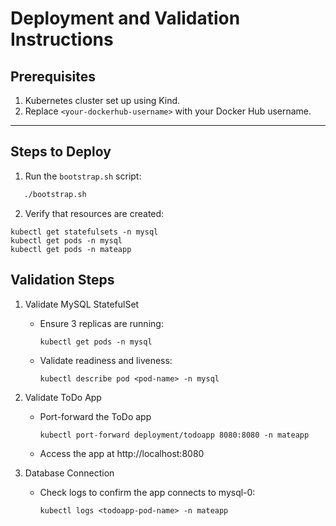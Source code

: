 # Deployment and Validation Instructions

## Prerequisites
1. Kubernetes cluster set up using Kind.
2. Replace `<your-dockerhub-username>` with your Docker Hub username.

---

## Steps to Deploy

1. Run the `bootstrap.sh` script:
```bash
   ./bootstrap.sh
```
2. Verify that resources are created:
````
kubectl get statefulsets -n mysql
kubectl get pods -n mysql
kubectl get pods -n mateapp
````

## Validation Steps
1. Validate MySQL StatefulSet
   - Ensure 3 replicas are running:
        ````
        kubectl get pods -n mysql
        ````
   - Validate readiness and liveness:
        ````
        kubectl describe pod <pod-name> -n mysql
        ````
     
2. Validate ToDo App
   - Port-forward the ToDo app
        ````
        kubectl port-forward deployment/todoapp 8080:8080 -n mateapp
        ````  
   - Access the app at http://localhost:8080


3. Database Connection
    - Check logs to confirm the app connects to mysql-0:
        ````
        kubectl logs <todoapp-pod-name> -n mateapp
        ````
